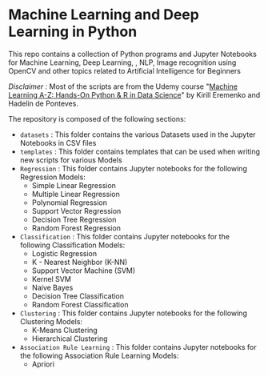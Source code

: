 # Machine Learning and Deep Learning in Python
This repo contains a collection of Python programs and Jupyter Notebooks for  Machine Learning, Deep Learning, , NLP, Image recognition using OpenCV and other topics related to Artificial Intelligence for Beginners

_Disclaimer :_ Most of the scripts are from the Udemy course "[Machine Learning A-Z: Hands-On Python & R in Data Science](https://www.udemy.com/course/machinelearning/learn/lecture/6087180#overview)" by Kirill Eremenko and Hadelin de Ponteves.

The repository is composed of the following sections:
* `datasets` : This folder contains the various Datasets used in the Jupyter Notebooks in CSV files
* `templates` : This folder contains templates that can be used when writing new scripts for various Models
* `Regression` : This folder contains Jupyter notebooks for the following Regression Models:
  * Simple Linear Regression
  * Multiple Linear Regression
  * Polynomial Regression
  * Support Vector Regression
  * Decision Tree Regression
  * Random Forest Regression
* `Classification` : This folder contains Jupyter notebooks for the following Classification Models:
  * Logistic Regression
  * K - Nearest Neighbor (K-NN)
  * Support Vector Machine (SVM)
  * Kernel SVM
  * Naive Bayes
  * Decision Tree Classification
  * Random Forest Classification
* `Clustering` : This folder contains Jupyter notebooks for the following Clustering Models:
  * K-Means Clustering
  * Hierarchical Clustering
* `Association Rule Learning` : This folder contains Jupyter notebooks for the following Association Rule Learning Models:
  * Apriori




